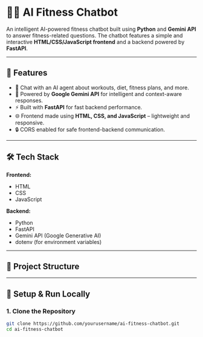 # 🏋️‍♂️ AI Fitness Chatbot

An intelligent AI-powered fitness chatbot built using **Python** and **Gemini API** to answer fitness-related questions. The chatbot features a simple and interactive **HTML/CSS/JavaScript frontend** and a backend powered by **FastAPI**.

---

## 🚀 Features

- 💬 Chat with an AI agent about workouts, diet, fitness plans, and more.
- 🧠 Powered by **Google Gemini API** for intelligent and context-aware responses.
- ⚡ Built with **FastAPI** for fast backend performance.
- 🌐 Frontend made using **HTML, CSS, and JavaScript** – lightweight and responsive.
- 🔒 CORS enabled for safe frontend-backend communication.

---

## 🛠️ Tech Stack

**Frontend:**
- HTML
- CSS
- JavaScript

**Backend:**
- Python
- FastAPI
- Gemini API (Google Generative AI)
- dotenv (for environment variables)

---

## 📁 Project Structure


---

## 🧪 Setup & Run Locally

### 1. Clone the Repository

```bash
git clone https://github.com/yourusername/ai-fitness-chatbot.git
cd ai-fitness-chatbot
